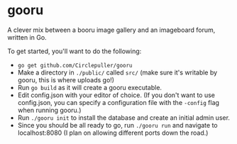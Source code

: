 gooru
=====
A clever mix between a booru image gallery and an imageboard forum, written in Go.

To get started, you'll want to do the following:
* `go get github.com/Circlepuller/gooru`
* Make a directory in `./public/` called `src/` (make sure it's writable by gooru, this is where uploads go!)
* Run `go build` as it will create a gooru executable.
* Edit config.json with your editor of choice. (If you don't want to use config.json, you can specify a configuration file with the `-config` flag when running gooru.)
* Run `./gooru init` to install the database and create an initial admin user.
* Since you should be all ready to go, run `./gooru run` and navigate to localhost:8080 (I plan on allowing different ports down the road.)
